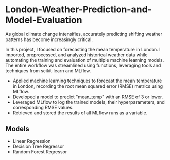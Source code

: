 # London-Weather-Prediction-and-Model-Evaluation

As global climate change intensifies, accurately predicting shifting weather patterns has become increasingly critical.

In this project, I focused on forecasting the mean temperature in London. I imported, preprocessed, and analyzed historical weather data while automating the training and evaluation of multiple machine learning models. The entire workflow was streamlined using functions, leveraging tools and techniques from scikit-learn and MLflow.

- Applied machine learning techniques to forecast the mean temperature in London, recording the root mean squared error (RMSE) metrics using MLflow.
- Developed a model to predict "mean_temp" with an RMSE of 3 or lower.
- Leveraged MLflow to log the trained models, their hyperparameters, and corresponding RMSE values.
- Retrieved and stored the results of all MLflow runs as a variable.

## Models
- Linear Regression
- Decision Tree Regressor
- Random Forest Regressor
